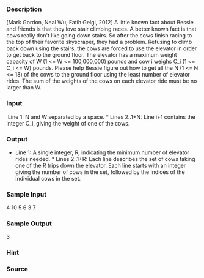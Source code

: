 
### Description
[Mark Gordon, Neal Wu, Fatih Gelgi, 2012] A little known fact about Bessie and friends is that they love stair climbing races. A better known fact is that cows really don't like going down stairs. So after the cows finish racing to the top of their favorite skyscraper, they had a problem. Refusing to climb back down using the stairs, the cows are forced to use the elevator in order to get back to the ground floor. The elevator has a maximum weight capacity of W (1 <= W <= 100,000,000) pounds and cow i weighs C_i (1 <= C_i <= W) pounds. Please help Bessie figure out how to get all the N (1 <= N <= 18) of the cows to the ground floor using the least number of elevator rides. The sum of the weights of the cows on each elevator ride must be no larger than W. 
### Input
 Line 1: N and W separated by a space. * Lines 2..1+N: Line i+1 contains the integer C_i, giving the weight of one of the cows. 
### Output
* Line 1: A single integer, R, indicating the minimum number of elevator rides needed. * Lines 2..1+R: Each line describes the set of cows taking one of the R trips down the elevator. Each line starts with an integer giving the number of cows in the set, followed by the indices of the individual cows in the set. 
### Sample Input
4 10
5
6
3
7

### Sample Output
3

### Hint

### Source
